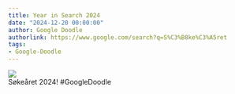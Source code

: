```yaml
---
title: Year in Search 2024
date: "2024-12-20 00:00:00"
author: Google Doodle
authorlink: https://www.google.com/search?q=S%C3%B8ke%C3%A5ret
tags:
- Google-Doodle
---
```

<img src="https://www.google.com/logos/doodles/2024/year-in-search-2024-global-6753651837110649.4-l.png" referrerpolicy="no-referrer"><br>Søkeåret 2024! #GoogleDoodle